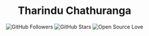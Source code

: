 <h1 align="center">Tharindu Chathuranga</h1>
<p align="center"> 
    <img src="https://img.shields.io/github/followers/tharinduchathuranga98?label=Followers&style=social" alt="GitHub Followers" />
    <img src="https://img.shields.io/github/stars/tharinduchathuranga98?label=Stars" alt="GitHub Stars" />
    <img src="https://img.shields.io/badge/Open%20Source-%E2%9D%A4-red" alt="Open Source Love" />
</p>

